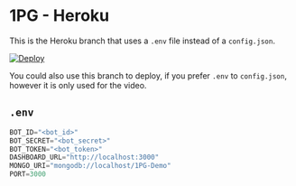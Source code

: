 # 1PG - Heroku
This is the Heroku branch that uses a `.env` file instead of a `config.json`.

[![Deploy](https://www.herokucdn.com/deploy/button.svg)](https://heroku.com/deploy?template=https://github.com/theADAMJR/1PG/tree/heroku)

You could also use this branch to deploy, if you prefer `.env` to `config.json`, however it is only used for the video.

## `.env`
```js
BOT_ID="<bot_id>"
BOT_SECRET="<bot_secret>"
BOT_TOKEN="<bot_token>"
DASHBOARD_URL="http://localhost:3000"
MONGO_URI="mongodb://localhost/1PG-Demo"
PORT=3000
```
